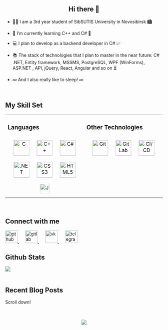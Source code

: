 ## **<div align="center">Hi there 👋</div>**  
  

- 👨‍🎓 I am a 3rd year student of SibSUTIS University in Novosibirsk 🏙️  
  

- 🌱 I’m currently learning С++ and C# 🧠  
  

- 💻 I plan to develop as a backend developer in C# 📈  
  

- 📚 The stack of technologies that I plan to master in the near future: C# .NET, Entity framework, MSSMS, PostgreSQL, WPF (WinForms), ASP.NET , API, jQuery, React, Angular and so on  ⏳  
  

- 💤 And I also really like to sleep! 💤  
  

<br/>  


## My Skill Set

<table>
  <tr>
    <td valign="top" width="50%">

### Languages

<div align="center">
  <a href="https://www.cprogramming.com/" target="_blank"><img style="margin: 10px" src="https://profilinator.rishav.dev/skills-assets/c-original.svg" alt="C" height="50" /></a>
  <a href="https://www.cplusplus.com/" target="_blank"><img style="margin: 10px" src="https://profilinator.rishav.dev/skills-assets/cplusplus-original.svg" alt="C++" height="50" /></a>
  <a href="https://docs.microsoft.com/en-us/dotnet/csharp/" target="_blank"><img style="margin: 10px" src="https://profilinator.rishav.dev/skills-assets/csharp-original.svg" alt="C#" height="50" /></a>
  <a href="https://dotnet.microsoft.com/download/dotnet-framework" target="_blank"><img style="margin: 10px" src="https://profilinator.rishav.dev/skills-assets/dot-net-original-wordmark.svg" alt=".NET" height="50" /></a>
  <a href="https://www.w3schools.com/css/" target="_blank"><img style="margin: 10px" src="https://profilinator.rishav.dev/skills-assets/css3-original-wordmark.svg" alt="CSS3" height="50" /></a>
  <a href="https://en.wikipedia.org/wiki/HTML5" target="_blank"><img style="margin: 10px" src="https://profilinator.rishav.dev/skills-assets/html5-original-wordmark.svg" alt="HTML5" height="50" /></a>
  <a href="https://www.javascript.com/" target="_blank"><img style="margin: 10px" src="https://profilinator.rishav.dev/skills-assets/javascript-original.svg" alt="JavaScript" height="30" /></a>
</div>

</td>
<td valign="top" width="100%">

### Other Technologies

<div align="center">
  <a href="https://github.com/" target="_blank"><img style="margin: 10px" src="https://profilinator.rishav.dev/skills-assets/git-scm-icon.svg" alt="Git" height= "50" /></a>  
  <a href="https://about.gitlab.com/" target="_blank"><img style="margin: 10px" src="https://profilinator.rishav.dev/skills-assets/gitlab.svg" alt="GitLab" height= "50" /></a>
  <a href="https://github.com/" target="_blank"><img style="margin: 10px" src="https://i2.wp.com/miro.medium.com/1*vpmlMejv8IKru0CEkgJVJg.png" alt="CI/CD" height= "50" /></a>
</div>
</td></tr></table>  

<br/>  

## Connect with me

<div align="left">
  <a href="https://github.com/Arsfaraway" target="_blank" style="margin-right: 20px;">
    <img src="https://cdn-icons-png.flaticon.com/128/25/25657.png?&style=for-the-badge&logo=github&logoColor=white" alt="github" style="width: 40px;" />
  </a>
  <a href="https://gitlab.com/https://git.csc.sibsutis.ru/iv121s09" target="_blank" style="margin-right: 20px;">
    <img src="https://cdn-icons-png.flaticon.com/128/5968/5968853.png?&style=for-the-badge&logo=gitlab&logoColor=white" alt="gitlab" style="width: 40px;" />
  </a>  
  <a href="https://vk.com/arsermak" target="_blank" style="margin-right: 20px;">
    <img src="https://cdn-icons-png.flaticon.com/128/3938/3938067.png?&style=for-the-badge&logo=vk&logoColor=white" alt="vk" style="width: 40px;" />
  </a>  
  <a href="https://t.me/arsermak" target="_blank">
    <img src="https://cdn-icons-png.flaticon.com/128/3536/3536661.png?&style=for-the-badge&logo=telegram&logoColor=white" alt="telegram" style="width: 40px;" />
  </a>
</div>



## Github Stats  
<div align="left"><img src="https://github-readme-stats.vercel.app/api?username=Arsfaraway&show_icons=true&count_private=true&hide_border=true" align="center" /></div>  

<br/>  


## Recent Blog Posts  
<!-- BLOG-POST-LIST:START -->  
Scroll down! 
<!-- BLOG-POST-LIST:END -->  

<br/>  

  

<br/>  

<div align="center">
<img src="https://komarev.com/ghpvc/?username=Arsfaraway&&style=flat-square" align="center" />
</div>  
  

<br/>  


<br />

